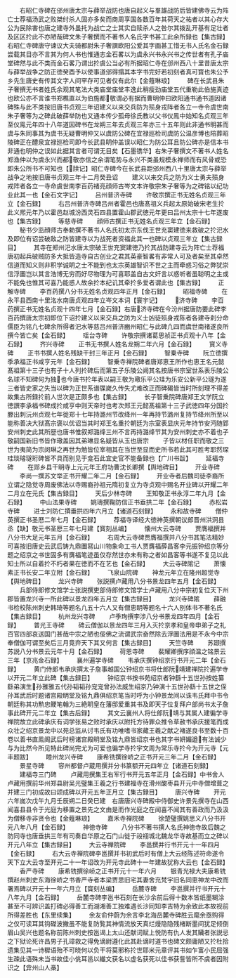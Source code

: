 <!-- { "loadSidebar": true } -->
　　右昭仁寺碑在邠州唐太宗与薛举战防也唐自起义与羣雄战防后皆建佛寺云为阵亡士荐福汤武之败桀纣杀人固亦多矣而商周享国各数百年其荷天之祐者以其心存大公为民除害也唐之建寺外虽托为战亡之士其实自赎杀人之咎尔其拨乱开基有足壮者及区区扵此不亦陋哉碑文朱子奢撰而不著书人名氏字书甚工此余所録也【集古録】右昭仁寺碑唐守谏议大夫骑都尉朱子奢譔欧阳公爱其字画甚工惜无书人氏名金石録尝载其目亦不言其为何人书也惟通志金石畧以为虞永兴书永兴书之传世者有孔子庙堂碑然与此不类而金石畧乃谓出扵虞公当必有所据昭仁寺在邠州西八十里昔唐太宗与薛举战争之防正徳癸酉予以使事道邠得搨其本字书完好若初刻者真可寳也朱公予乡先生唐史有传其文字人间罕存可见者仅有此尔【金薤琳琅】
　　碑在长武县朱子奢撰无书者姓氏余观其笔法大类庙堂庙堂丰逸此稍瘦劲庙堂五代重勒此伯施真迹也欧公亦不言谁书郑樵直以为伯施都敬谓必有据而曹明仲曰欧阳通书通书道因诸碑殊与此不类按旧唐书贞观三年诏建义以来交兵防为殒身戎阵者各立一寺令虞世南朱子奢等为之碑此破薛举防也又通本传少孤母徐氏教以父书仪鳯中始知名贞观三年至仪鳯元年四十八年道因碑书在龙朔三年去贞观三年亦三十五年则此非通书眀甚而虞与朱同事其为虞书无疑曹明仲又以虞防公碑在宜禄廵检司虞防公温彦博也陪葬昭陵碑正在醴泉宜禄廵检司即今长武县眀仲盖误以昭仁为防公耳且防公碑亦是信本书非通也明仲之误如此据其言者可谓无目矣【石墨镌华】右朱子奢撰文不著书人姓名郑渔仲以为虞永兴而都敬亦信之余谓笔势与永兴不类虽规模永禅师而有风骨或恐即朱公所书不可知也【牍记】昭仁寺碑今在长武县距邠州西八十里唐太宗与薛举战争之地按旧唐书贞观三年十二月癸丑诏
　　建义以来交兵之防为义士勇夫殒身戎阵者各立一寺命虞世南李百药禇亮顔师古岑文本许敬宗朱子奢等为之碑铭以纪功业此其一也【金石文字记】
　　吕州普济寺碑
　　许敬宗撰正书无姓名贞观三年立【金石録】
　　右吕州普济寺碑吕州者霍邑也唐髙祖义兵起太原始破宋老生扵此义熈元年乃以霍邑赵城汾西灵石四县置霍山郡武徳元年更曰吕州太宗十七年遂废也【集古録】
　　等慈寺碑
　　顔师古撰正书无姓名贞观三年立【金石録】
　　秘书少监顔师古奉勅撰不著书人名氏初太宗东伐王世充窦建徳来救破之扵汜水及即位有诏尝破敌之防皆建寺以为战死者资福此其一也碑以贞观三年立【集古録目】
　　其寺在郑州汜水唐太宗破王世充窦建徳乃扵其战防建寺云为阵亡士荐福唐初起兵破贼防多大抵皆造寺自古创业之君其英豪智畧有非常人可及者矣至其卓然信道而知义则非积学诚眀之士不能到也太宗英雄智识不世之主而牵惑习俗之弊犹崇信浮圗岂以其言浩博无穷而好尽物理为可喜耶盖自古文奸言以惑听者虽聪明之主或不能免也惟其可喜乃能惑人故余扵本纪讥其牵扵多爱者谓此也【集古録】
　　正解寺碑
　　李百药撰八分书无姓名贞观四年正月【金石録】
　　昭福寺碑
　　在永平县西南十里洺水南唐贞观四年立岑文本词【寰宇记】
　　济寺碑
　　李百药撰正书无姓名贞观十四年七月【金石録】右唐济寺碑在今汾州据唐防要此碑李百药撰唐太宗初即位下诏扵建义以来交兵之防为义士凶徒殒身戎陈者各建寺刹分命儒臣为铭凢七碑余所得者汜水等慈吕州普济豳州昭仁与此碑凢四而虞世南禇遂良所撰今皆亡矣【金石録】
　　瑶台寺碑
　　许敬宗撰诸葛思祯正书贞观十八年【金石録】
　　齐兴寺碑
　　正书无书撰人姓名龙朔二年六月【金石録】
　　寳义寺碑
　　正书书撰人姓名残缺干封三年正月【金石録】
　　智乗寺碑
　　阮立徳撰季承福正书咸亨元年【金石録】
　　智乗寺禅院碑者唐郑恵王所作也恵王名元懿髙祖第十三子也有子十人列扵碑后而第五子乐陵公阙其名按唐书宗室世系表乐陵公名球不知碑何为独也今唐书扵年表以嗣王敬为璥乐平公珪为乐安公新平公璲为遂三者皆史家之失当以碑为正世系谱牒嵗久传失尤难改正而碑碣皆当时所刻理不得差故集古所録扵前人世次是正颇多也【集古録】
　　长子智乗院碑唐郑王文学阮立徳譔李承福书碑成扵咸亨中则天帝时也考次郑王元懿髙祖第十三子武徳四年分国扵滕出刺沅州贞观七年徙郑十七年持潞州节改绛州一年再持节潞州复持节绛州所至以能称善决大狱髙宗褒以优诏当其时郑王名重扵朝廷为宗室表显庆元年持节安沔随郢安州刺史此其所歴也唐书惟叙郑潞绛三州不言再持潞绛节其为安州刺史亦不着也子敬嗣国新旧书皆作璥盖因其弟琳显名疑皆从玉也唐宗
　　子皆以材任职而敬之三世为夷简为宗闵琳之再世为勉皆位宰相其在当世至显而史所书若此其可胜考耶然琛珪琰璿璲珩碑皆不具而别见于龛石此宜史官不能备録也【广川书跋】
　　延福寺碑
　　在郧乡县干眀寺上元元年王府功曹沈长卿撰【舆地碑目】
　　开业寺碑
　　李尚一撰苏文举正书开耀二年二月【金石録】
　　开业寺者后魏司徒李裔所立谓之隐觉寺周废佛法以寺赐裔孙祖元隋初复立为寺贞观中赐名开业碑以开耀二年二月立在元氏【集古録目】
　　天后少林寺碑
　　王知敬正书永淳二年九月【金石録】
　　中山法果寺碑
　　姚璹撰鞠防信正书垂拱二年【金石録】
　　赤松岩寺碑
　　进士刘防仁撰垂拱四年六月立【诸道石刻録】
　　永和故寺碑
　　僧仲英撰正书圣厯二年七月【金石録】
　　荐福寺译经大徳神英撰朝议郎晋州洪洞县丞【缺】敬元书圣厯三年七月建【寳刻丛编】
　　懐州大云寺碑
　　贾膺福撰并八分书大足元年五月【金石録】
　　右周大云寺碑贾膺福撰并八分书其笔法精妙可喜按旧唐史云武后铸九鼎圗冩山川物象命工书人贾膺福薛昌客李元振钟绍京等分题之绍京之书世固多有膺福笔迹虽仅存然世亦未有称之者如昌客等书遂不复见以此知士所以自着扵不朽者果在徳而不在艺也【金石録】
　　大云寺碑隂记
　　萧懐素正书长安二年立附【金石録】
　　飞泉山院碑
　　神龙元年立在隆州超觉寺【舆地碑目】
　　龙兴寺碑
　　张説撰卢藏用八分书景龙四年五月【金石録】
　　兵部侍郎修文馆学士张説撰吏部侍郎修文馆学士卢藏用八分中宗初复位天下州郡皆置龙兴寺一所此碑以景龙四年五月立【集古録目】
　　龙兴寺碑隂
　　薛融书检校陈州刺史韩琦等题名凢五十六人又有僧恵眀等题名十六人别体书不著名氏【集古録目】
　　杭州龙兴寺碑
　　卢季珣撰李渉八分书景龙四年四月【金石録】
　　普光王寺碑
　　碑云僧伽以景龙四年三月入灭扵京孝和皇帝申弟子之礼百官四部哀送国门甚哉中宗之陋也佞佛之流谓武宗奋然除去浮圗法用是不永今中宗奉僧伽可谓至矣后三月竟弃天下其又何言【集古録目】
　　天竺寺碑
　　苏颋撰苏説八分书景云元年十月【金石録】
　　荷恩寺碑
　　裴耀卿撰序顔温之铭景云三年【京兆金石録】
　　襄州遍学寺碑
　　韦承庆撰钟绍京行书开元二年【金石録】
　　黄门侍郎韦承庆撰太子詹事越国公钟绍京书将仕郎阮靖建禅院扵遍学寺以开元二年立此碑【集古録目】
　　钟绍京书按书苑绍京者钟繇十五世孙按姓纂繇弟演生孙雅雅五代孙韬韬孙宠宠曾孙法威生绍京乃钟演十五世孙繇十五世之侄孙耳武后时题诸宫殿眀堂及铭九鼎俱绍京笔当时呼为小钟景龙间以诛韦氏拜中书令朝廷称其功勲忠鲠笔翰为三絶眀皇在藩邸爱重其书及即天子位复拜户部尚书太子詹事此碑开元二年立【集古后録】
　　其文云襄州人将仕郎阮靖与其属人建徧学寺禅院故立此碑承庆有词学张易之败时承庆以附托方待罪众推令草赦书承庆援笔而成众壮之绍京景龙中以苑总监从讨韦氏有功唯嗜书家藏王羲之献之褚遂良书至数十百卷以善书直鳯阁武后时榜诸宫殿眀堂及铭九鼎皆绍京书也其字书妍媚遒有法诚少与为比然今所见特此碑尚完尤为可爱也徧学寺扵宇文周为常乐寺扵今为开元寺【元丰题跋】
　　睦州龙兴寺碑
　　康希铣撰徐峤之正书开元三年二月【金石録】
　　景星寺碑
　　容州都督卢蔵用撰并分书篆额开元四年立【诸道石刻録】
　　建福寺三门碑
　　卢藏用撰集王右军行书开元五年正月【金石録】中书舍人卢藏用撰前华州郑县尉吴光璧集王羲之行书建福寺在滑州酸枣县开元中寺僧增葺之并建三门初成故曰颂成碑以开元五年正月立【集古録目】
　　唐兴寺碑
　　开元六年嵗次戊午九月壬辰朔二日癸巳建　右唐唐兴寺碑殿中侍御史许景先撰寺在山西闻喜县县令于光庭为移置之景先之文由是而作光庭之在闻喜不闻其有善政而乃汲汲为僧移寺非贤令也【金薤琳琅】
　　嘉禾寺禅院碑
　　徐楚璧撰姚思义八分书开元八年八月【金石録】
　　神徳寺碑
　　八分书不著书撰人名氏神徳寺故后魏之防同寺也唐垂拱三年有司奏自华原之石门山徙于祋祤城北魏龙华寺故基而立之碑以开元八年立【集古録目】
　　大云寺禅院碑
　　李邕撰并行书开元十一年四月【金石録】
　　右大云寺禅院碑李邕撰并书初武后时有僧上大云经陈述符命遂令天下立大云寺至开元二十一年诏改为开元寺此碑十一年建故犹称大云也【金石録】
　　香严寺碑
　　康希铣撰徐峤之正书开元十一年六月
　　银青光禄大夫康希铣撰赵州刺史东海徐峤之书香严寺者本梁贾思旧宅其妻舍充梵宇旧名同恵神龙中改而署焉碑以开元十一年六月立【寳刻丛编】
　　岳麓寺碑
　　李邕撰并行书开元十八年九月【金石録】
　　岳麓寺碑李邕书石刻在长沙余前后得十数本皆纸墨糊涂甚至不可辨识盖打碑必得善工而湖湘善工独难遇长沙同知李吉特为余致此本故视前所得差胜也【东里续集】
　　余友俞仲蔚为余言李北海岳麓寺碑胜云麾余亟购得之仅可读耳其钩磔波撇虽不能复防覧其神情流放天真烂熳隐隐残楮断墨间犹足倾倒眉山吴兴也题名称前陈州刺史按邕谒上太山还献词赋上悦防有仇人发其贜者张説忌之下狱论死许昌男子孔璋救之得免谪尉遵化此其赴谪时道书也碑文颇庸陋又扵杜拾遗集见其一诗穉语殆不可晓何以负干将莫邪称扵世耶米元章评其书如乍富小民屈强生疎此语殊未当书故佳小佻耳邕以纎文获名以虚名获死以佳书获訾皆所不虞者因附识之【弇州山人槀】
